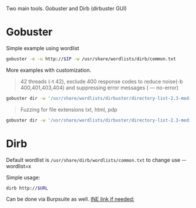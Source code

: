 Two main tools. Gobuster and Dirb (dirbuster GUI)

# Gobuster

Simple example using wordlist
```bash
gobuster -e -u http://$IP -w /usr/share/wordlists/dirb/common.txt
```


More examples with customization.

>42 threads (-t 42),  exclude 400 response codes to reduce noise(-b 400,401,403,404) and suppressing error messages ( — no-error)

```bash
gobuster dir -w '/usr/share/wordlists/dirbuster/directory-list-2.3-medium.txt' -u http://$IP -t 42 -b 400,401,403,404 --no-error
```


>Fuzzing for file extensions txt, html, pdp

```bash
gobuster dir -w '/usr/share/wordlists/dirbuster/directory-list-2.3-medium.txt' -u http://$IP -x txt,html,php -o gobuster.log
```

# Dirb

Default wordlist is `/usr/share/dirb/wordlists/common.txt` to change use --wordlist=x

Simple usage: 

```bash
dirb http://$URL
```

Can be done via Burpsuite as well.  [INE link if needed:](https://assets.ine.com/labs/ad-manuals/walkthrough-1886.pdf)



